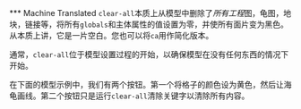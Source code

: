 ﻿*** Machine Translated
`clear-all`本质上从模型中删除了*所有工程*图，龟图，地块，链接等，将所有`globals`和主体属性的值设置为零，并使所有面片变为黑色。从本质上讲，它是一片空白。您也可以将`ca`用作简化版本。

通常，`clear-all`位于模型设置过程的开始，以确保模型在没有任何东西的情况下开始。

在下面的模型示例中，我们有两个按钮。第一个将格子的颜色设为黄色，然后让海龟画线。第二个按钮只是运行`clear-all`清除关键字以清除所有内容。